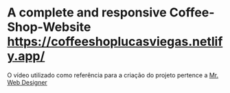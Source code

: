 # A complete and responsive Coffee-Shop-Website https://coffeeshoplucasviegas.netlify.app/

 O vídeo utilizado como referência para a criação do projeto pertence a [Mr. Web Designer](https://www.youtube.com/watch?v=TVFu4-Kd4oM)
